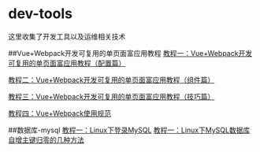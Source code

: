 # dev-tools
这里收集了开发工具以及运维相关技术

##Vue+Webpack开发可复用的单页面富应用教程
[教程一：Vue+Webpack开发可复用的单页面富应用教程（配置篇）](https://github.com/sosout/dev-tools/tree/master/vue-webpack/configure)

[教程二：Vue+Webpack开发可复用的单页面富应用教程（组件篇）](https://github.com/sosout/dev-tools/tree/master/vue-webpack/component)

[教程三：Vue+Webpack开发可复用的单页面富应用教程（技巧篇）](https://github.com/sosout/dev-tools/tree/master/vue-webpack/skill)

[教程四：Vue+Webpack使用规范](https://github.com/sosout/dev-tools/tree/master/vue-webpack/normal)

##数据库-mysql
[教程一：Linux下登录MySQL](https://github.com/sosout/dev-tools/tree/master/database/rzero)
[教程一：Linux下MySQL数据库自增主键归零的几种方法](https://github.com/sosout/dev-tools/tree/master/database/rzero)

